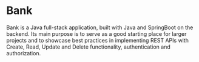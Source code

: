 # Bank

Bank is a Java full-stack application, built with Java and SpringBoot on the backend. Its main purpose is to serve as a good starting place for larger projects and to showcase best practices in implementing REST APIs with Create, Read, Update and Delete functionality, authentication and authorization.
